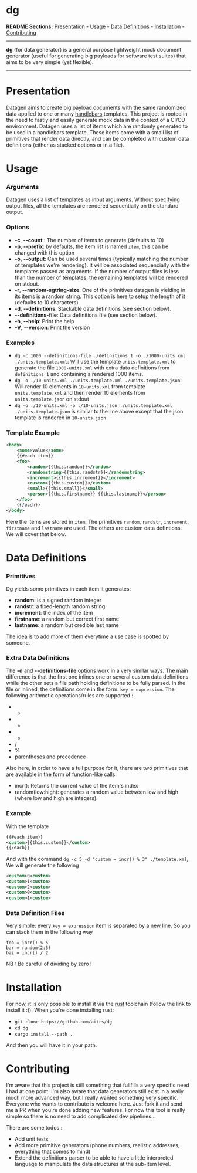 # dg

**README Sections:** [Presentation](#presentation) - [Usage](#usage) - [Data Definitions](#data) - [Installation](#installation) - [Contributing](#contributing)

---

**dg** (for data generator) is a general purpose lightweight mock document generator 
(useful for generating big payloads for software test suites) that aims to be very simple (yet flexible).

---

<a id="presentation">
<h1>Presentation</h1>
</a>

Datagen aims to create big payload documents with the same randomized data applied to one or many 
<a href="https://handlebarsjs.com/">handlebars</a> templates. 
This project is rooted in the need to fastly and easily generate mock data in the context of a CI/CD 
environment.
Datagen uses a list of items which are randomly generated to be used in a handlebars template.
These items come with a small list of primitives that render data directly, and can be completed
with custom data definitions (either as stacked options or in a file).

<a id="usage">
<h1>Usage</h1>
</a>

### Arguments
Datagen uses a list of templates as input arguments. 
Without specifying output files, all the templates are rendered sequentially
on the standard output.

### Options
- **-c**, **--count** : The number of items to generate (defaults to 10)
- **-p**, **--prefix**: by defaults, the item list is named ```item```, this can be changed with this option
- **-o**, **--output**: Can be used several times (typically matching the number of templates we're rendering).
It will be associated sequencially with the templates passed as arguments. If the number of output files is 
less than the number of templates, the remaining templates will be rendered on stdout.
- **-r**, **--random-sgtring-size**: One of the primitives datagen is yielding in its items is a random string.
This option is here to setup the length of it (defaults to 10 characters).
- **-d**, **--definitions**: Stackable data definitions (see section below).
- **--definitions-file**: Data definitions file (see section below).
- **-h**, **--help**: Print the help
- **-V**, **--version**: Print the version

### Examples
- `dg -c 1000 --definitions-file ./definitions_1 -o ./1000-units.xml ./units.template.xml`: Will use the template `units.template.xml` to generate the file `1000-units.xml` with extra data definitions from `definitions_1` and containing a rendered 1000 items.
- `dg -o ./10-units.xml ./units.template.xml ./units.template.json`: Will render 10 elements in `10-units.xml` from template `units.template.xml` and then render 10 elements from `units.template.json` on stdout
- `dg -o ./10-units.xml -o ./10-units.json ./units.template.xml ./units.template.json` is similar to the line above except that the json template is rendered in `10-units.json`

### Template Example

```xml
<body>
    <some>value</some>
    {{#each item}}
    <foo>
        <random>{{this.random}}</random>
        <randomstring>{{this.randstr}}</randomstring>
        <increment>{{this.increment}}</increment>
        <custom>{{this.custom}}</custom>
        <small>{{this.small}}</small>
        <person>{{this.firstname}} {{this.lastname}}</person>
    </foo>
    {{/each}}
</body>
```

Here the items are stored in `item`.
The primitives `random`, `randstr`, `increment`, `firstname` and `lastname` are used.
The others are custom data defintions. We will cover that below.

<a id="data">
<h1>Data Definitions</h1>
</a>

### Primitives

Dg yields some primitives in each item it generates: 
- **random**: is a signed random integer
- **randstr**: a fixed-length random string
- **increment**: the index of the item
- **firstname**: a random but correct first name
- **lastname**: a random but credible last name

The idea is to add more of them everytime a use case is spotted by someone.

### Extra Data Definitions

The **-d** and **--definitions-file** options work in a very similar ways. The main difference is that the first one
inlines one or several custom data definitions while the other sets a file path holding definitions to be fully parsed.
In the file or inlined, the definitions come in the form: `key = expression`.
The following arithmetic operations/rules are supported :
- +
- -
- *
- /
- %
- parentheses and precedence

Also here, in order to have a full purpose for it, there are two primitives that are available in the form of
function-like calls:
- incr(): Returns the current value of the item's index
- random(low:high): generates a random value between low and high (where low and high are integers).

### Example

With the template

```xml
{{#each item}}
<custom>{{this.custom}}</custom>
{{/each}}
```

And with the command `dg -c 5 -d "custom = incr() % 3" ./template.xml`,
We will generate the following

```xml
<custom>0<custom>
<custom>1<custom>
<custom>2<custom>
<custom>0<custom>
<custom>1<custom>
```

### Data Definition Files

Very simple: every `key = expression` item is separated by a new line.
So you can stack them in the following way

```
foo = incr() % 5
bar = random(2:5)
baz = incr() / 2
```

NB : Be careful of dividing by zero !

<a id="installation">
<h1>Installation</h1>
</a>

For now, it is only possible to install it via the <a href="https://rustup.rs/">rust</a> toolchain
(follow the link to install it :)).
When you're done installing rust:
- `git clone https://github.com/aitrs/dg `
- `cd dg`
- `cargo install --path .`

And then you will have it in your path.

<a id="contributing">
<h1>Contributing</h1>
</a>

I'm aware that this project is still something that fullfills a very specific need I had at one point.
I'm also aware that data generators still exist in a really much more advanced way, but I really wanted something
very specific. Everyone who wants to contribute is welcome here. Just fork it and send me a PR when you're done adding 
new features. For now this tool is really simple so there is no need to add complicated dev pipelines...

There are some todos : 
- Add unit tests
- Add more primitive generators (phone numbers, realistic addresses, everything that comes to mind)
- Extend the definitions parser to be able to have a little interpreted language to manipulate the data structures at the sub-item level.